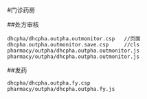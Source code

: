 #门诊药房


##处方审核

	dhcpha/dhcpha.outpha.outmonitor.csp   //页面
	dhcpha.outpha.outmonitor.save.csp     //cls
	pharmacy/outpha/dhcpha.outpha.outmonitor.js
	pharmacy/outpha/dhcpha.outpha.outmonitor.js

##发药

	dhcpha/dhcpha.outpha.fy.csp   
	pharmacy/outpha/dhcpha.outpha.fy.js

